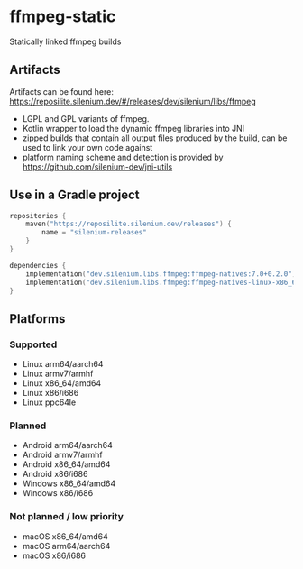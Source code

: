# ffmpeg-static

Statically linked ffmpeg builds

## Artifacts

Artifacts can be found here: https://reposilite.silenium.dev/#/releases/dev/silenium/libs/ffmpeg

- LGPL and GPL variants of ffmpeg.
- Kotlin wrapper to load the dynamic ffmpeg libraries into JNI
- zipped builds that contain all output files produced by the build, can be used to link your own code against
- platform naming scheme and detection is provided by https://github.com/silenium-dev/jni-utils

## Use in a Gradle project

```kotlin
repositories {
    maven("https://reposilite.silenium.dev/releases") {
        name = "silenium-releases"
    }
}

dependencies {
    implementation("dev.silenium.libs.ffmpeg:ffmpeg-natives:7.0+0.2.0")
    implementation("dev.silenium.libs.ffmpeg:ffmpeg-natives-linux-x86_64:7.0+0.2.0") // replace "linux-x86_64" with your platform
}
```

## Platforms

### Supported

- Linux arm64/aarch64
- Linux armv7/armhf
- Linux x86_64/amd64
- Linux x86/i686
- Linux ppc64le

### Planned

- Android arm64/aarch64
- Android armv7/armhf
- Android x86_64/amd64
- Android x86/i686
- Windows x86_64/amd64
- Windows x86/i686

### Not planned / low priority

- macOS x86_64/amd64
- macOS arm64/aarch64
- macOS x86/i686
